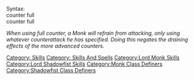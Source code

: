 Syntax:  
counter full  
counter full <other arguments>

*When using full counter, a Monk will refrain from attacking, only using
whatever counterattack he has specified. Doing this negates the draining
effects of the more advanced counters.*

[Category: Skills](Category:_Skills "wikilink") [Category: Skills And
Spells](Category:_Skills_And_Spells "wikilink") [Category:Lord Monk
Skills](Category:Lord_Monk_Skills "wikilink") [Category:Lord Shadowfist
Skills](Category:Lord_Shadowfist_Skills "wikilink") [Category:Monk Class
Definers](Category:Monk_Class_Definers "wikilink") [Category:Shadowfist
Class Definers](Category:Shadowfist_Class_Definers "wikilink")
